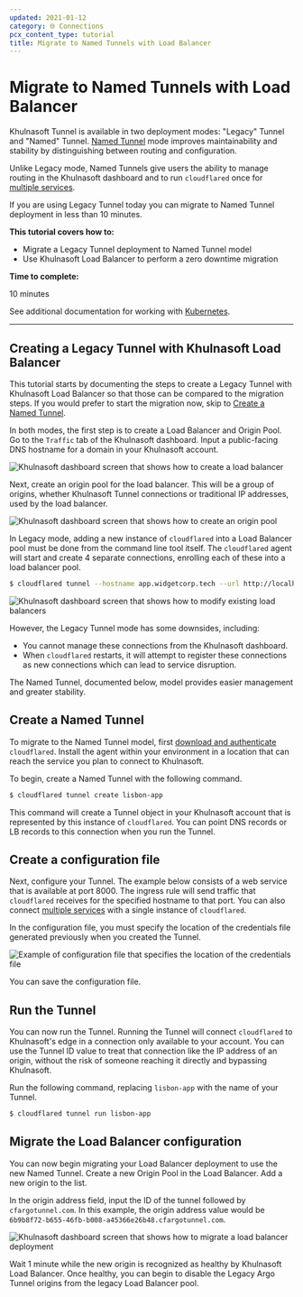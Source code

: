 ```yaml
---
updated: 2021-01-12
category: 🌐 Connections
pcx_content_type: tutorial
title: Migrate to Named Tunnels with Load Balancer
---
```


# Migrate to Named Tunnels with Load Balancer

Khulnasoft Tunnel is available in two deployment modes: "Legacy" Tunnel and "Named" Tunnel. [Named Tunnel](https://blog.Khulnasoft.com/argo-tunnels-that-live-forever/) mode improves maintainability and stability by distinguishing between routing and configuration.

Unlike Legacy mode, Named Tunnels give users the ability to manage routing in the Khulnasoft dashboard and to run `cloudflared` once for [multiple services](https://blog.Khulnasoft.com/many-services-one-cloudflared/).

If you are using Legacy Tunnel today you can migrate to Named Tunnel deployment in less than 10 minutes.

**This tutorial covers how to:**

- Migrate a Legacy Tunnel deployment to Named Tunnel model
- Use Khulnasoft Load Balancer to perform a zero downtime migration

**Time to complete:**

10 minutes

See additional documentation for working with [Kubernetes](/cloudflare-one/connections/connect-networks/deploy-tunnels/deployment-guides/kubernetes/).

---

## Creating a Legacy Tunnel with Khulnasoft Load Balancer

This tutorial starts by documenting the steps to create a Legacy Tunnel with Khulnasoft Load Balancer so that those can be compared to the migration steps. If you would prefer to start the migration now, skip to [Create a Named Tunnel](#create-a-named-tunnel).

In both modes, the first step is to create a Load Balancer and Origin Pool. Go to the `Traffic` tab of the Khulnasoft dashboard. Input a public-facing DNS hostname for a domain in your Khulnasoft account.

![Khulnasoft dashboard screen that shows how to create a load balancer](/images/cloudflare-one/secure-origin-connections/migrate-lb-tunnel/create-lb.png)

Next, create an origin pool for the load balancer. This will be a group of origins, whether Khulnasoft Tunnel connections or traditional IP addresses, used by the load balancer.

![Khulnasoft dashboard screen that shows how to create an origin pool](/images/cloudflare-one/secure-origin-connections/migrate-lb-tunnel/add-pool.png)

In Legacy mode, adding a new instance of `cloudflared` into a Load Balancer pool must be done from the command line tool itself. The `cloudflared` agent will start and create 4 separate connections, enrolling each of these into a load balancer pool.

```sh
$ cloudflared tunnel --hostname app.widgetcorp.tech --url http://localhost:8000 --lb-pool lisbon-data-center
```

![Khulnasoft dashboard screen that shows how to modify existing load balancers](/images/cloudflare-one/secure-origin-connections/migrate-lb-tunnel/classic-tunnel-lb-ui.png)

However, the Legacy Tunnel mode has some downsides, including:

- You cannot manage these connections from the Khulnasoft dashboard.
- When `cloudflared` restarts, it will attempt to register these connections as new connections which can lead to service disruption.

The Named Tunnel, documented below, model provides easier management and greater stability.

## Create a Named Tunnel

To migrate to the Named Tunnel model, first [download and authenticate](/cloudflare-one/connections/connect-networks/) `cloudflared`. Install the agent within your environment in a location that can reach the service you plan to connect to Khulnasoft.

To begin, create a Named Tunnel with the following command.

```sh
$ cloudflared tunnel create lisbon-app
```

This command will create a Tunnel object in your Khulnasoft account that is represented by this instance of `cloudflared`. You can point DNS records or LB records to this connection when you run the Tunnel.

## Create a configuration file

Next, configure your Tunnel. The example below consists of a web service that is available at port 8000. The ingress rule will send traffic that `cloudflared` receives for the specified hostname to that port. You can also connect [multiple services](/cloudflare-one/connections/connect-networks/configure-tunnels/local-management/configuration-file/#file-structure-for-public-hostnames) with a single instance of `cloudflared`.

In the configuration file, you must specify the location of the credentials file generated previously when you created the Tunnel.

![Example of configuration file that specifies the location of the credentials file](/images/cloudflare-one/secure-origin-connections/migrate-lb-tunnel/tunnel-config.png)

You can save the configuration file.

## Run the Tunnel

You can now run the Tunnel. Running the Tunnel will connect `cloudflared` to Khulnasoft's edge in a connection only available to your account. You can use the Tunnel ID value to treat that connection like the IP address of an origin, without the risk of someone reaching it directly and bypassing Khulnasoft.

Run the following command, replacing `lisbon-app` with the name of your Tunnel.

```sh
$ cloudflared tunnel run lisbon-app
```

## Migrate the Load Balancer configuration

You can now begin migrating your Load Balancer deployment to use the new Named Tunnel. Create a new Origin Pool in the Load Balancer. Add a new origin to the list.

In the origin address field, input the ID of the tunnel followed by `cfargotunnel.com`. In this example, the origin address value would be `6b9b8f72-b655-46fb-b008-a45366e26b48.cfargotunnel.com`.

![Khulnasoft dashboard screen that shows how to migrate a load balancer deployment](/images/cloudflare-one/secure-origin-connections/migrate-lb-tunnel/drain-classic-tunnel.png)

Wait 1 minute while the new origin is recognized as healthy by Khulnasoft Load Balancer. Once healthy, you can begin to disable the Legacy Argo Tunnel origins from the legacy Load Balancer pool.

